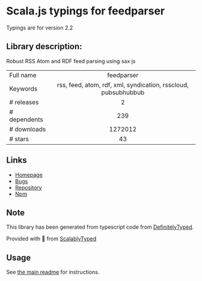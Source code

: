 
# Scala.js typings for feedparser

Typings are for version 2.2

## Library description:
Robust RSS Atom and RDF feed parsing using sax js

|                    |                 |
| ------------------ | :-------------: |
| Full name          | feedparser |
| Keywords           | rss, feed, atom, rdf, xml, syndication, rsscloud, pubsubhubbub |
| # releases         | 2 |
| # dependents       | 239 |
| # downloads        | 1272012 |
| # stars            | 43 |

## Links
- [Homepage](http://github.com/danmactough/node-feedparser)
- [Bugs](http://github.com/danmactough/node-feedparser/issues)
- [Repository](https://github.com/danmactough/node-feedparser)
- [Npm](https://www.npmjs.com/package/feedparser)
    


## Note
This library has been generated from typescript code from [DefinitelyTyped](https://definitelytyped.org).

Provided with :purple_heart: from [ScalablyTyped](https://github.com/oyvindberg/ScalablyTyped)

## Usage
See [the main readme](../../readme.md) for instructions.


